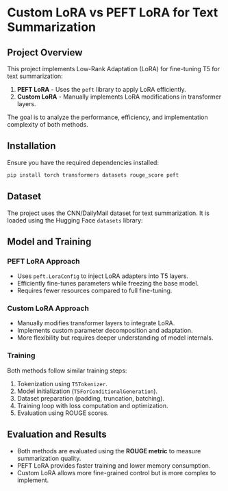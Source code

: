 # Custom LoRA vs PEFT LoRA for Text Summarization

## Project Overview
This project implements Low-Rank Adaptation (LoRA) for fine-tuning T5 for text summarization:
1. **PEFT LoRA** - Uses the `peft` library to apply LoRA efficiently.
2. **Custom LoRA** - Manually implements LoRA modifications in transformer layers.

The goal is to analyze the performance, efficiency, and implementation complexity of both methods.

## Installation
Ensure you have the required dependencies installed:
```bash
pip install torch transformers datasets rouge_score peft
```

## Dataset
The project uses the CNN/DailyMail dataset for text summarization. It is loaded using the Hugging Face `datasets` library:

## Model and Training
### PEFT LoRA Approach
- Uses `peft.LoraConfig` to inject LoRA adapters into T5 layers.
- Efficiently fine-tunes parameters while freezing the base model.
- Requires fewer resources compared to full fine-tuning.

### Custom LoRA Approach
- Manually modifies transformer layers to integrate LoRA.
- Implements custom parameter decomposition and adaptation.
- More flexibility but requires deeper understanding of model internals.

### Training
Both methods follow similar training steps:
1. Tokenization using `T5Tokenizer`.
2. Model initialization (`T5ForConditionalGeneration`).
3. Dataset preparation (padding, truncation, batching).
4. Training loop with loss computation and optimization.
5. Evaluation using ROUGE scores.

## Evaluation and Results
- Both methods are evaluated using the **ROUGE metric** to measure summarization quality.
- PEFT LoRA provides faster training and lower memory consumption.
- Custom LoRA allows more fine-grained control but is more complex to implement.




